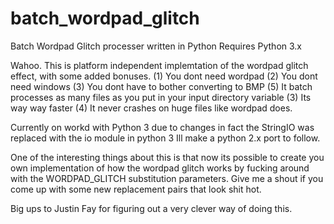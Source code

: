 # batch_wordpad_glitch
Batch Wordpad Glitch processer written in Python
Requires Python 3.x

Wahoo. This is platform independent implemtation of the wordpad glitch effect, with some added bonuses.
(1) You dont need wordpad
(2) You dont need windows
(3) You dont have to bother converting to BMP
(5) It batch processes as many files as you put in your input directory variable
(3) Its way way faster
(4) It never crashes on huge files like wordpad does.


Currently on workd with Python 3 due to changes in fact the StringIO was replaced with the io module in python 3
Ill make a python 2.x port to follow.

One of the interesting things about this is that now its possible to create you own implementation of how
the wordpad glitch works by fucking around with the WORDPAD_GLITCH substitution parameters. Give me
a shout if you come up with some new replacement pairs that look shit hot.

Big ups to Justin Fay for figuring out a very clever way of doing this.

